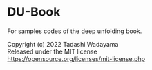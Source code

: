 # DU-Book
For samples codes of the deep unfolding book.


Copyright (c) 2022 Tadashi Wadayama  
Released under the MIT license  
https://opensource.org/licenses/mit-license.php
